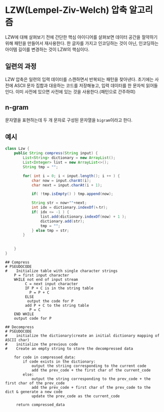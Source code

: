 # LZW(Lempel-Ziv-Welch) 압축 알고리즘

LZW에 대해 살펴보기 전에 간단한 핵심 아이디어를 살펴보면 데이터 공간을 절약하기 위해 패턴을 만들어서 재사용한다.
한 글자를 가지고 인코딩하는 것이 아닌, 인코딩하는 아이템 길이를 변경하는 것이 LZW의 핵심이다.


## 일련의 과정
LZW 압축은 일련의 입력 데이터를 스캔하면서 반복되는 패턴을 찾아낸다. 초기에는 사전에 ASCII 문자 집합과 대응하는 코드를 저장해놓고,
입력 데이터를 한 문자씩 읽어들인다. 이미 사전에 있으면 사전에 있는 것을 사용한다.(패턴으로 간주하여)

## n-gram
문자열을 표현하는데 두 개 문자로 구성된 문자열을 `bigram`이라고 한다.

## 예시
```java
class Lzw {
    public String compress(String input) {
        List<String> dictionary = new ArrayList();
        List<Integer> list = new ArrayList<>();
        String tmp = "";

        for( int i = 0; i < input.length(); i ++ ) {
            char now = input.charAt(i);
            char next = input.charAt(i + 1);

            if( !tmp.isEmpty() ) tmp.append(now);

            String str = now+""+next;
            int idx = dictionary.indexOf(ㄴtr);
            if( idx <= -1 ) {
                list.add(dictionary.indexOf(now) + 1 );
                dictionary.add(str);
                tmp = "";
            } else tmp = str;
        }
        
        
    }
}
```

```shell
## Compress
# PSEUDOCODE
#    Initialize table with single character strings
    P = first input character
    WHILE not end of input stream
         C = next input character
         IF P + C is in the string table
           P = P + C
         ELSE
          output the code for P
         add P + C to the string table
           P = C
    END WHILE
    output code for P 

## Decompress
# PSEUDOCODE
#    initialize the dictionary(create an initial dictionary mapping of ASCII char)
#    initialize the previous code
#    Create an empty string to store the decompressed data
    
    for code in compressed_data:
    	if code exists in the dictionary:
        	output the striing corresponding to the current code
            add the prev_code + the first char of the current_code
        else:
        	output the string corresponding to the prev_code + the first char of the prev_code
            add the prev_code + first char of the prev_code to the dict & generate a new code
            update the prev_code as the current_code
     
     return compressed_data
            
```